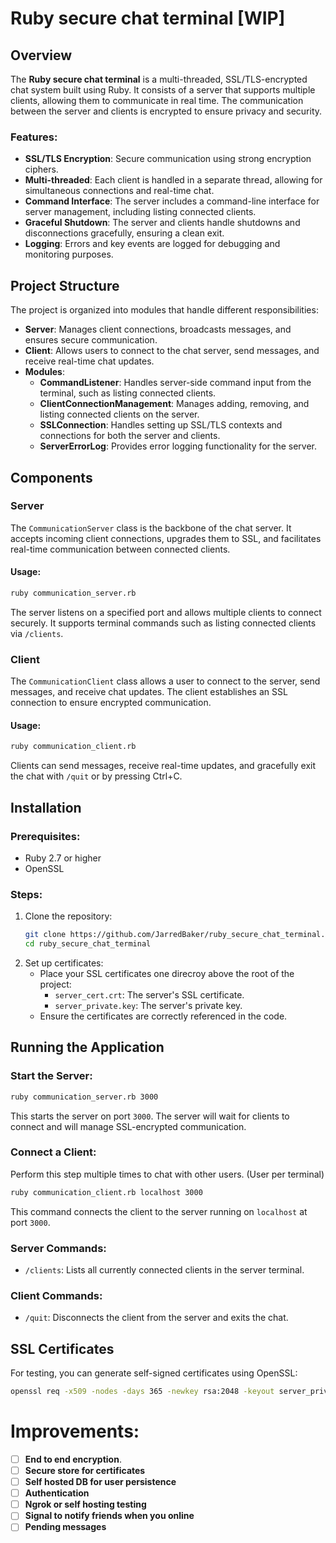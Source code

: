 # Ruby secure chat terminal [WIP]

## Overview

The **Ruby secure chat terminal** is a multi-threaded, SSL/TLS-encrypted chat system built using Ruby. It consists of a server that supports multiple clients, allowing them to communicate in real time. The communication between the server and clients is encrypted to ensure privacy and security.

### Features:
- **SSL/TLS Encryption**: Secure communication using strong encryption ciphers.
- **Multi-threaded**: Each client is handled in a separate thread, allowing for simultaneous connections and real-time chat.
- **Command Interface**: The server includes a command-line interface for server management, including listing connected clients.
- **Graceful Shutdown**: The server and clients handle shutdowns and disconnections gracefully, ensuring a clean exit.
- **Logging**: Errors and key events are logged for debugging and monitoring purposes.

## Project Structure

The project is organized into modules that handle different responsibilities:

- **Server**: Manages client connections, broadcasts messages, and ensures secure communication.
- **Client**: Allows users to connect to the chat server, send messages, and receive real-time chat updates.
- **Modules**:
  - **CommandListener**: Handles server-side command input from the terminal, such as listing connected clients.
  - **ClientConnectionManagement**: Manages adding, removing, and listing connected clients on the server.
  - **SSLConnection**: Handles setting up SSL/TLS contexts and connections for both the server and clients.
  - **ServerErrorLog**: Provides error logging functionality for the server.

## Components

### Server
The `CommunicationServer` class is the backbone of the chat server. It accepts incoming client connections, upgrades them to SSL, and facilitates real-time communication between connected clients.
  
#### Usage:
```bash
ruby communication_server.rb
```

The server listens on a specified port and allows multiple clients to connect securely. It supports terminal commands such as listing connected clients via `/clients`.

### Client
The `CommunicationClient` class allows a user to connect to the server, send messages, and receive chat updates. The client establishes an SSL connection to ensure encrypted communication.

#### Usage:
```bash
ruby communication_client.rb
```

Clients can send messages, receive real-time updates, and gracefully exit the chat with `/quit` or by pressing Ctrl+C.

## Installation

### Prerequisites:
- Ruby 2.7 or higher
- OpenSSL

### Steps:
1. Clone the repository:
   ```bash
   git clone https://github.com/JarredBaker/ruby_secure_chat_terminal.git
   cd ruby_secure_chat_terminal
   ```
3. Set up certificates:
   - Place your SSL certificates one direcroy above the root of the project:
     - `server_cert.crt`: The server's SSL certificate.
     - `server_private.key`: The server's private key.
   - Ensure the certificates are correctly referenced in the code.

## Running the Application

### Start the Server:
```bash
ruby communication_server.rb 3000
```
This starts the server on port `3000`. The server will wait for clients to connect and will manage SSL-encrypted communication.

### Connect a Client:
Perform this step multiple times to chat with other users. (User per terminal)

```bash
ruby communication_client.rb localhost 3000
```

This command connects the client to the server running on `localhost` at port `3000`.

### Server Commands:
- `/clients`: Lists all currently connected clients in the server terminal.

### Client Commands:
- `/quit`: Disconnects the client from the server and exits the chat.

## SSL Certificates

For testing, you can generate self-signed certificates using OpenSSL:

```bash
openssl req -x509 -nodes -days 365 -newkey rsa:2048 -keyout server_private.key -out server_cert.crt
```

# Improvements: 

- [ ] **End to end encryption**.
- [ ] **Secure store for certificates**
- [ ] **Self hosted DB for user persistence**
- [ ] **Authentication**
- [ ] **Ngrok or self hosting testing**
- [ ] **Signal to notify friends when you online**
- [ ] **Pending messages**

